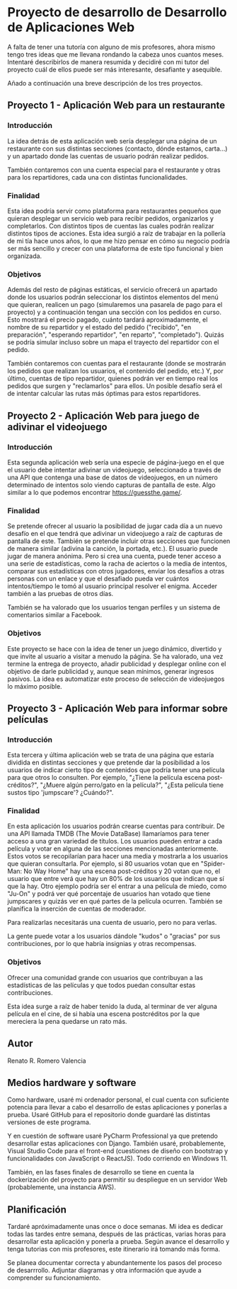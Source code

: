# Proyecto de desarrollo de Desarrollo de Aplicaciones Web

A falta de tener una tutoría con alguno de mis profesores, ahora mismo tengo tres ideas que me llevana rondando la cabeza unos cuantos meses. Intentaré describirlos de manera resumida y decidiré con mi tutor del proyecto cuál de ellos puede ser más interesante, desafiante y asequible.

Añado a continuación una breve descripción de los tres proyectos.

## Proyecto 1 - Aplicación Web para un restaurante

### Introducción

La idea detrás de esta aplicación web sería desplegar una página de un restaurante con sus distintas secciones (contacto, dónde estamos, carta...) y un apartado donde las cuentas de usuario podrán realizar pedidos.

También contaremos con una cuenta especial para el restaurante y otras para los repartidores, cada una con distintas funcionalidades.

### Finalidad

Esta idea podría servir como plataforma para restaurantes pequeños que quieran desplegar un servicio web para recibir pedidos, organizarlos y completarlos. Con distintos tipos de cuentas las cuales podrán realizar distintos tipos de acciones. Esta idea surgió a raíz de trabajar en la pollería de mi tía hace unos años, lo que me hizo pensar en cómo su negocio podría ser más sencillo y crecer con una plataforma de este tipo funcional y bien organizada.

### Objetivos

Además del resto de páginas estáticas, el servicio ofrecerá un apartado donde los usuarios podrán seleccionar los distintos elementos del menú que quieran, realicen un pago (simularemos una pasarela de pago para el proyecto) y a continuación tengan una sección con los pedidos en curso. Esto mostrará el precio pagado, cuánto tardará aproximadamente, el nombre de su repartidor y el estado del pedido ("recibido", "en preparación", "esperando repartidor", "en reparto", "completado"). Quizás se podría simular incluso sobre un mapa el trayecto del repartidor con el pedido.

También contaremos con cuentas para el restaurante (donde se mostrarán los pedidos que realizan los usuarios, el contenido del pedido, etc.) Y, por último, cuentas de tipo repartidor, quienes podrán ver en tiempo real los pedidos que surgen y "reclamarlos" para ellos. Un posible desafío será el de intentar calcular las rutas más óptimas para estos repartidores.

## Proyecto 2 - Aplicación Web para juego de adivinar el videojuego

### Introducción

Esta segunda aplicación web sería una especie de página-juego en el que el usuario debe intentar adivinar un videojuego, seleccionado a través de una API que contenga una base de datos de videojuegos, en un número determinado de intentos solo viendo capturas de pantalla de este. Algo similar a lo que podemos encontrar https://guessthe.game/.

### Finalidad

Se pretende ofrecer al usuario la posibilidad de jugar cada día a un nuevo desafío en el que tendrá que adivinar un videojuego a raíz de capturas de pantalla de este. También se pretende incluir otras secciones que funcionen de manera similar (adivina la canción, la portada, etc.). El usuario puede jugar de manera anónima. Pero si crea una cuenta, puede tener acceso a una serie de estadísticas, como la racha de aciertos o la media de intentos, comparar sus estadísticas con otros jugadores, enviar los desafíos a otras personas con un enlace y que el desafiado pueda ver cuántos intentos/tiempo le tomó al usuario principal resolver el enigma. Acceder también a las pruebas de otros días. 

También se ha valorado que los usuarios tengan perfiles y un sistema de comentarios similar a Facebook.

### Objetivos

Este proyecto se hace con la idea de tener un juego dinámico, divertido y que invite al usuario a visitar a menudo la página. Se ha valorado, una vez termine la entrega de proyecto, añadir publicidad y desplegar online con el objetivo de darle publicidad y, aunque sean mínimos, generar ingresos pasivos. La idea es automatizar este proceso de selección de videojuegos lo máximo posible.


## Proyecto 3 - Aplicación Web para informar sobre películas

### Introducción

Esta tercera y última aplicación web se trata de una página que estaría dividida en distintas secciones y que pretende dar la posibilidad a los usuarios de indicar cierto tipo de contenidos que podría tener una película para que otros lo consulten. Por ejemplo, "¿Tiene la película escena post-créditos?", "¿Muere algún perro/gato en la película?", "¿Esta película tiene sustos tipo 'jumpscare'? ¿Cuándo?".

### Finalidad

En esta aplicación los usuarios podrán crearse cuentas para contribuir. De una API llamada TMDB (The Movie DataBase) llamaríamos para tener acceso a una gran variedad de títulos. Los usuarios pueden entrar a cada película y votar en alguna de las secciones mencionadas anteriormente. Estos votos se recopilarían para hacer una media y mostrarla a los usuarios que quieran consultarla. Por ejemplo, si 80 usuarios votan que en "Spider-Man: No Way Home" hay una escena post-créditos y 20 votan que no, el usuario que entre verá que hay un 80% de los usuarios que indican que sí que la hay. Otro ejemplo podría ser el entrar a una película de miedo, como "Ju-On" y podrá ver qué porcentaje de usuarios han votado que tiene jumpscares y quizás ver en qué partes de la película ocurren. También se planifica la inserción de cuentas de moderador.

Para realizarlas necesitarás una cuenta de usuario, pero no para verlas. 

La gente puede votar a los usuarios dándole "kudos" o "gracias" por sus contribuciones, por lo que habría insignias y otras recompensas.

### Objetivos

Ofrecer una comunidad grande con usuarios que contribuyan a las estadísticas de las películas y que todos puedan consultar estas contribuciones.

Esta idea surge a raíz de haber tenido la duda, al terminar de ver alguna película en el cine, de si había una escena postcréditos por la que mereciera la pena quedarse un rato más. 

## Autor
Renato R. Romero Valencia

## Medios hardware y software

Como hardware, usaré mi ordenador personal, el cual cuenta con suficiente potencia para llevar a cabo el desarrollo de estas aplicaciones y ponerlas a prueba. Usaré GitHub para el repositorio donde guardaré las distintas versiones de este programa.

Y en cuestión de software usaré PyCharm Professional ya que pretendo desarrollar estas aplicaciones con Django. También usaré, probablemente, Visual Studio Code para el front-end (cuestiones de diseño con bootstrap y funcionalidades con JavaScript o ReactJS). Todo corriendo en Windows 11.

También, en las fases finales de desarrollo se tiene en cuenta la dockerización del proyecto para permitir su despliegue en un servidor Web (probablemente, una instancia AWS).

## Planificación

Tardaré apróximadamente unas once o doce semanas. Mi idea es dedicar todas las tardes entre semana, después de las prácticas, varias horas para desarrollar esta aplicación y ponerla a prueba. Según avance el desarrollo y tenga tutorias con mis profesores, este itinerario irá tomando más forma.

Se planea documentar correcta y abundantemente los pasos del proceso de desarrrollo. Adjuntar diagramas y otra información que ayude a comprender su funcionamiento.

